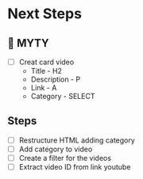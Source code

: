 # Next Steps

## 📌 MYTY
- [ ] Creat card video
    * Title - H2
    * Description - P
    * Link - A
    * Category - SELECT

## Steps
- [ ] Restructure HTML adding category 
- [ ] Add category to video 
- [ ] Create a filter for the videos 
- [ ] Extract video ID from link youtube 
